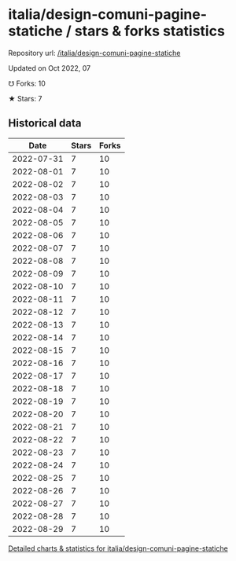 # italia/design-comuni-pagine-statiche / stars & forks statistics

Repository url: [/italia/design-comuni-pagine-statiche](https://github.com/italia/design-comuni-pagine-statiche)

Updated on Oct 2022, 07

☋ Forks: 10

★ Stars: 7

## Historical data
| Date | Stars | Forks |
|------|-------|-------|
| 2022-07-31 | 7 | 10 | 
| 2022-08-01 | 7 | 10 | 
| 2022-08-02 | 7 | 10 | 
| 2022-08-03 | 7 | 10 | 
| 2022-08-04 | 7 | 10 | 
| 2022-08-05 | 7 | 10 | 
| 2022-08-06 | 7 | 10 | 
| 2022-08-07 | 7 | 10 | 
| 2022-08-08 | 7 | 10 | 
| 2022-08-09 | 7 | 10 | 
| 2022-08-10 | 7 | 10 | 
| 2022-08-11 | 7 | 10 | 
| 2022-08-12 | 7 | 10 | 
| 2022-08-13 | 7 | 10 | 
| 2022-08-14 | 7 | 10 | 
| 2022-08-15 | 7 | 10 | 
| 2022-08-16 | 7 | 10 | 
| 2022-08-17 | 7 | 10 | 
| 2022-08-18 | 7 | 10 | 
| 2022-08-19 | 7 | 10 | 
| 2022-08-20 | 7 | 10 | 
| 2022-08-21 | 7 | 10 | 
| 2022-08-22 | 7 | 10 | 
| 2022-08-23 | 7 | 10 | 
| 2022-08-24 | 7 | 10 | 
| 2022-08-25 | 7 | 10 | 
| 2022-08-26 | 7 | 10 | 
| 2022-08-27 | 7 | 10 | 
| 2022-08-28 | 7 | 10 | 
| 2022-08-29 | 7 | 10 | 


[Detailed charts & statistics for italia/design-comuni-pagine-statiche](https://reviewgithub.com/rep/italia/design-comuni-pagine-statiche)
